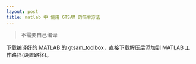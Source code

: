 ```yaml
---
layout: post
title: matlab 中 使用 GTSAM 的简单方法
---
```


> 不需要自己编译

下载[编译好的 MATLAB 的 gtsam_toolbox](https://github.com/kanster/gtsam_toolbox)，直接下载解压后添加到 MATLAB 工作路径(设置路径)。
